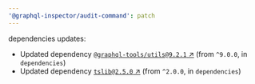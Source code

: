 ```yaml
---
'@graphql-inspector/audit-command': patch
---
```

dependencies updates:
  - Updated dependency [`@graphql-tools/utils@9.2.1`
    ↗︎](https://www.npmjs.com/package/@graphql-tools/utils/v/9.2.1) (from `^9.0.0`, in
    `dependencies`)
  - Updated dependency [`tslib@2.5.0` ↗︎](https://www.npmjs.com/package/tslib/v/2.5.0) (from
    `^2.0.0`, in `dependencies`)
